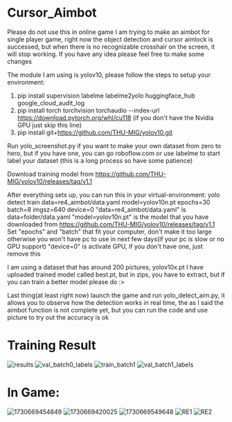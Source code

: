 # Cursor_Aimbot
Please do not use this in online game
I am trying to make an aimbot for single player game, right now the object detection and cursor aimlock is successed, but when there is no recognizable crosshair on the screen, it will stop working.
If you have any idea please feel free to make some changes

The module I am using is yolov10, please follow the steps to setup your environment:

1. pip install supervision labelme  labelme2yolo huggingface_hub google_cloud_audit_log
2. pip install torch torchvision torchaudio --index-url https://download.pytorch.org/whl/cu118  (if you don't have the Nvidia GPU just skip this line)
3. pip install git+https://github.com/THU-MIG/yolov10.git

Run yolo_screenshot.py if you want to make your own dataset from zero to hero, but if you have one, you can go roboflow.com or use labelme to start label your dataset (this is a long process so have some patience)

Download training model from https://github.com/THU-MIG/yolov10/releases/tag/v1.1

After everything sets up, you can run this in your virtual-environment: yolo detect train data=re4_aimbot/data.yaml model=yolov10n.pt epochs=30 batch=8 imgsz=640 device=0
"data=re4_aimbot/data.yaml" is data=folder/data.yaml
"model=yolov10n.pt" is the model that you have downloaded from https://github.com/THU-MIG/yolov10/releases/tag/v1.1
Set "epochs" and "batch" that fit your computer, don't make it too large otherwise you won't have pc to use in next few days(if your pc is slow or no GPU support)
"device=0" is activate GPU, if you don't have one, just remove this

I am using a dataset that has around 200 pictures, yolov10x.pt
I have uploaded trained model called best.pt, but in zips, you have to extract, but if you can train a better model please do :>

Last thing(at least right now) launch the game and run yolo_detect_aim.py, it allows you to observe how the detection works in real time, the as I said the aimbot function is not complete yet, but you can run the code and use picture to try out
the accuracy is ok

# Training Result
![results](https://github.com/user-attachments/assets/02e52971-3393-4139-a77c-66d0fb163cb3)
![val_batch0_labels](https://github.com/user-attachments/assets/002de4fe-2863-483f-ad57-ba11126ef4d4)
![train_batch1](https://github.com/user-attachments/assets/d6f4da40-92eb-4791-bb22-fd902a30d3a5)
![val_batch1_labels](https://github.com/user-attachments/assets/3261712e-d2d5-47c3-8a9f-197358993234)

# In Game:
![1730669454849](https://github.com/user-attachments/assets/ef751369-72dc-4537-8204-a808ec5953de)
![1730669420025](https://github.com/user-attachments/assets/49562c85-9b53-4c36-9a93-df7738ea46a7)
![1730669549648](https://github.com/user-attachments/assets/5c3a26c9-d467-41ab-9ad9-0e84e12a5bd3)
![RE1](https://github.com/user-attachments/assets/81d2dd2a-3820-416e-8a5a-24e8d42fd77a)
![RE2](https://github.com/user-attachments/assets/076a9177-65f8-4478-a642-be7d5a11862d)



